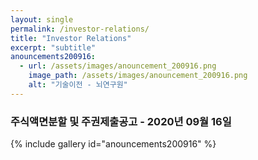 ```yaml
---
layout: single
permalink: /investor-relations/
title: "Investor Relations"
excerpt: "subtitle"
anouncements200916:
  - url: /assets/images/anouncement_200916.png
    image_path: /assets/images/anouncement_200916.png
    alt: "기술이전 - 뇌연구원"
---
```


### 주식액면분할 및 주권제출공고 - 2020년 09월 16일

{% include gallery id="anouncements200916" %}